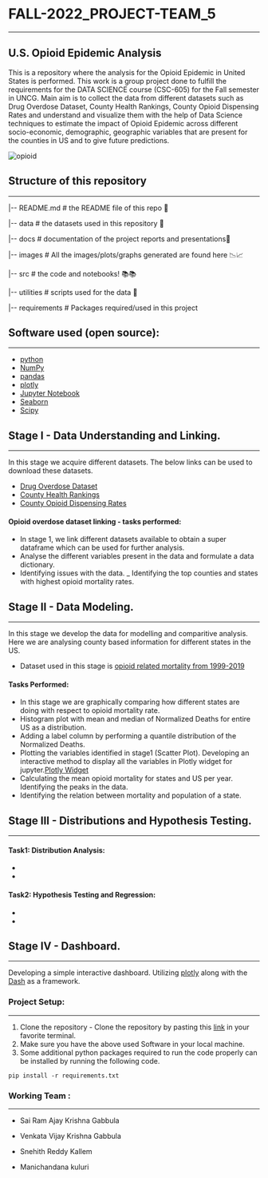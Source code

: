 # FALL-2022_PROJECT-TEAM_5
***
## U.S. Opioid Epidemic Analysis


This is a repository where the analysis for the Opioid Epidemic in United States is performed. This work is a group project done to fulfill the requirements for the DATA SCIENCE course (CSC-605) for the Fall semester in UNCG.
Main aim is to collect the data from different datasets such as Drug Overdose Dataset, County Health Rankings, County Opioid Dispensing Rates and understand and visualize them with the help of Data Science techniques to estimate the impact of Opioid Epidemic across different socio-economic, demographic, geographic variables that are present for the counties in US and to give future predictions.

![opioid](https://www.hhs.gov/opioids/sites/default/files/inline-images/opioids-infographic.png)

## Structure of this repository
***
|-- README.md                       # the README file of this repo 📖 

|-- data                            # the datasets used in this repository 📃

|-- docs                            # documentation of the project reports and presentations📗

|-- images                          # All the images/plots/graphs generated are found here 📉📈

|-- src                             # the code and notebooks! 📚📚

|-- utilities                       # scripts used for the data 📃

|-- requirements                    # Packages required/used in this project


## Software used (open source):
***
+ [python](https://www.python.org/download/releases/3.0/)
+ [NumPy](https://numpy.org/)
+ [pandas](https://pandas.pydata.org/)
+ [plotly](https://plotly.com/)
+ [Jupyter Notebook](https://jupyter.org/)
+ [Seaborn](https://seaborn.pydata.org/)
+ [Scipy](https://scipy.org/)



## Stage I - Data Understanding and Linking.
***
In this stage we acquire different datasets. The below links can be used to download these datasets.

+ [Drug Overdose Dataset](https://wonder.cdc.gov/ucd-icd10.html)
+ [County Health Rankings](https://www.countyhealthrankings.org/)
+ [County Opioid Dispensing Rates](https://www.cdc.gov/drugoverdose/maps/rxcounty2019.html)

#### Opioid overdose dataset linking - tasks performed:
- In stage 1, we link different datasets available to obtain a super dataframe which can be used for further analysis.
- Analyse the different variables present in the data and formulate a data dictionary.
- Identifying issues with the data.
_ Identifying the top counties and states with highest opioid mortality rates.

## Stage II - Data Modeling.
***
In this stage we develop the data for modelling and comparitive analysis. Here we are analysing county based information for different states in the US.
- Dataset used in this stage is [opioid  related mortality from 1999-2019](https://wonder.cdc.gov/wonder/help/ucd.html#Drug/Alcohol%20Induced%20Causes)

#### Tasks Performed:
- In this stage we are graphically comparing how different states are doing with respect to opioid mortality rate.
- Histogram plot with mean and median of Normalized Deaths for entire US as a distribution.
- Adding a label column by performing a quantile distribution of the Normalized Deaths.
- Plotting the variables identified in stage1 (Scatter Plot). Developing an interactive method to display all the variables in Plotly widget for jupyter.[Plotly Widget](https://plotly.com/python/figurewidget-app/)
- Calculating the mean opioid mortality for states and US per year. Identifying the peaks in the data.
- Identifying the relation between mortality and population of a state.


## Stage III - Distributions and Hypothesis Testing.
***
#### Task1: Distribution Analysis:
-
-
#### Task2: Hypothesis Testing and Regression:
-
-

## Stage IV - Dashboard.
***
Developing a simple interactive dashboard. Utilizing [plotly](https://plotly.com/) along with the [Dash](https://plotly.com/dash/) as a framework.

### Project Setup:
***
1. Clone the repository - Clone the repository by pasting this [link](https://team5) in your favorite terminal.
2. Make sure you have the above used Software in your local machine.
3. Some additional python packages required to run the code properly can be installed by running the following code.

```
pip install -r requirements.txt
```

### Working Team :
***
+ Sai Ram Ajay Krishna Gabbula

+ Venkata Vijay Krishna Gabbula

+ Snehith Reddy Kallem

+ Manichandana kuluri
